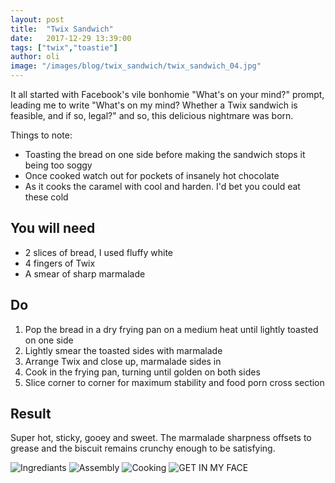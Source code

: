 ```yaml
---
layout: post
title:  "Twix Sandwich"
date:   2017-12-29 13:39:00
tags: ["twix","toastie"] 
author: oli
image: "/images/blog/twix_sandwich/twix_sandwich_04.jpg"
---
```


It all started with Facebook's vile bonhomie "What's on your mind?" prompt, leading me to write "What's on my mind? Whether a Twix sandwich is feasible, and if so, legal?" and so, this delicious nightmare was born.

Things to note:

* Toasting the bread on one side before making the sandwich stops it being too soggy
* Once cooked watch out for pockets of insanely hot chocolate
* As it cooks the caramel with cool and harden.  I'd bet you could eat these cold

## You will need

* 2 slices of bread, I used fluffy white
* 4 fingers of Twix
* A smear of sharp marmalade

## Do

1. Pop the bread in a dry frying pan on a medium heat until lightly toasted on one side
2. Lightly smear the toasted sides with marmalade
3. Arrange Twix and close up, marmalade sides in
4. Cook in the frying pan, turning until golden on both sides
5. Slice corner to corner for maximum stability and food porn cross section

## Result

Super hot, sticky, gooey and sweet.  The marmalade sharpness offsets to grease and the biscuit remains crunchy enough to be satisfying.


![Ingrediants](/images/blog/twix_sandwich/twix_sandwich_01.jpg)
![Assembly](/images/blog/twix_sandwich/twix_sandwich_02.jpg)
![Cooking](/images/blog/twix_sandwich/twix_sandwich_03.jpg)
![GET IN MY FACE](/images/blog/twix_sandwich/twix_sandwich_04.jpg)

